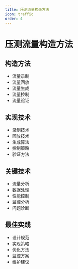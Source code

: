 ```yaml
---
title: 压测流量构造方法
icon: traffic
order: 4
---
```


# 压测流量构造方法

## 构造方法
- 流量录制
- 流量回放
- 流量生成
- 流量控制
- 流量验证

## 实现技术
- 录制技术
- 回放技术
- 生成算法
- 控制策略
- 验证方法

## 关键技术
- 流量分析
- 数据处理
- 性能控制
- 监控分析
- 问题诊断

## 最佳实践
- 设计规范
- 实现策略
- 优化方法
- 监控方案
- 维护建议
